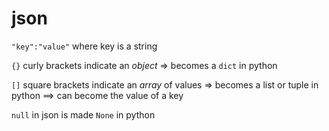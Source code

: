 # json

`"key":"value"` where key is a string

`{}` curly brackets indicate an *object*
=> becomes a `dict` in python

`[]` square brackets indicate an *array* of values 
=> becomes a list or tuple in python
==> can become the value of a key

`null` in json is made `None` in python
